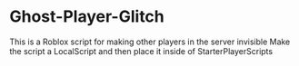 # Ghost-Player-Glitch
This is a Roblox script for making other players in the server invisible
Make the script a LocalScript and then place it inside of StarterPlayerScripts
